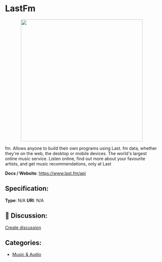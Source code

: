 # LastFm
<p align="center">
    <img width="400" src="https://raw.githubusercontent.com/apis-list/apis-list/apis/lastfm/logo_256x256.png" />
</p>

fm.  Allows anyone to build their own programs using Last. fm data, whether they're on the web, the desktop or mobile devices. The world's largest online music service. Listen online, find out more about your favourite artists, and get music recommendations, only at Last

**Docs / Website**: https://www.last.fm/api

## Specification:
**Type**:  N/A 
**URI**:  N/A 

## 💬 Discussion:
[Create discussion](link)

## Categories:
- [Music & Audio](https://github.com/apis-list/apis-list#music-and-audio)





